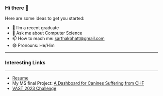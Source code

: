 ### Hi there 👋

Here are some ideas to get you started:

- 🔭 I’m a recent graduate 
- 💬 Ask me about Computer Science
- 📫 How to reach me: sarthakbhatt@gmail.com
- 😄 Pronouns: He/Him

---
### Interesting Links
---
- [Resume](https://github.com/dewonlupin/Resume/blob/main/SB.pdf)
- My MS final Project: [A Dashboard for Canines Suffering from CHF](https://github.com/dewonlupin/MSProject-Final)
- [VAST 2023 Challenge](https://github.com/dewonlupin/CSc173-Project)
